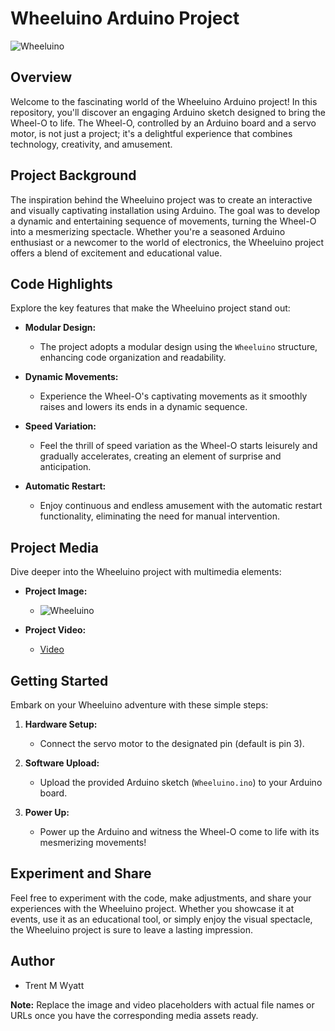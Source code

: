 # Wheeluino Arduino Project

![Wheeluino](https://github.com/ripred/Wheeluino/blob/main/Wheel-O.png)

## Overview

Welcome to the fascinating world of the Wheeluino Arduino project! In this repository, you'll discover an engaging Arduino sketch designed to bring the Wheel-O to life. The Wheel-O, controlled by an Arduino board and a servo motor, is not just a project; it's a delightful experience that combines technology, creativity, and amusement.

## Project Background

The inspiration behind the Wheeluino project was to create an interactive and visually captivating installation using Arduino. The goal was to develop a dynamic and entertaining sequence of movements, turning the Wheel-O into a mesmerizing spectacle. Whether you're a seasoned Arduino enthusiast or a newcomer to the world of electronics, the Wheeluino project offers a blend of excitement and educational value.

## Code Highlights

Explore the key features that make the Wheeluino project stand out:

- **Modular Design:**
  - The project adopts a modular design using the `Wheeluino` structure, enhancing code organization and readability.

- **Dynamic Movements:**
  - Experience the Wheel-O's captivating movements as it smoothly raises and lowers its ends in a dynamic sequence.

- **Speed Variation:**
  - Feel the thrill of speed variation as the Wheel-O starts leisurely and gradually accelerates, creating an element of surprise and anticipation.

- **Automatic Restart:**
  - Enjoy continuous and endless amusement with the automatic restart functionality, eliminating the need for manual intervention.

## Project Media

Dive deeper into the Wheeluino project with multimedia elements:

- **Project Image:**
  - ![Wheeluino](https://github.com/ripred/Wheeluino/blob/main/Wheel-O.png)

- **Project Video:**
  - [Video](https://github.com/ripred/Wheeluino/blob/main/Wheel-O1.mp4)

## Getting Started

Embark on your Wheeluino adventure with these simple steps:

1. **Hardware Setup:**
   - Connect the servo motor to the designated pin (default is pin 3).

2. **Software Upload:**
   - Upload the provided Arduino sketch (`Wheeluino.ino`) to your Arduino board.

3. **Power Up:**
   - Power up the Arduino and witness the Wheel-O come to life with its mesmerizing movements!

## Experiment and Share

Feel free to experiment with the code, make adjustments, and share your experiences with the Wheeluino project. Whether you showcase it at events, use it as an educational tool, or simply enjoy the visual spectacle, the Wheeluino project is sure to leave a lasting impression.

## Author

- Trent M Wyatt

**Note:** Replace the image and video placeholders with actual file names or URLs once you have the corresponding media assets ready.
